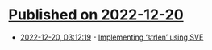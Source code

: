 # [Published on 2022-12-20](index.md)

* [2022-12-20, 03:12:19](https://lobste.rs/s/4kjidq/implementing_strlen_using_sve) - [Implementing ‘strlen’ using SVE](https://lemire.me/blog/2022/12/19/implementing-strlen-using-sve/)
